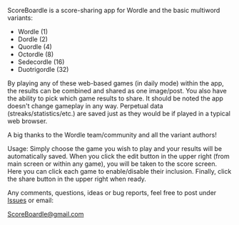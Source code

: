 ScoreBoardle is a score-sharing app for Wordle and the basic multiword variants:

- Wordle (1)
- Dordle (2)
- Quordle (4)
- Octordle (8)
- Sedecordle (16)
- Duotrigordle (32)

By playing any of these web-based games (in daily mode) within the app, the results can be combined and shared as one image/post. You also have the ability to pick which game results to share. It should be noted the app doesn't change gameplay in any way. Perpetual data (streaks/statistics/etc.) are saved just as they would be if played in a typical web browser.

A big thanks to the Wordle team/community and all the variant authors!

Usage:
Simply choose the game you wish to play and your results will be automatically saved. When you click the edit button in the upper right (from main screen or within any game), you will be taken to the score screen. Here you can click each game to enable/disable their inclusion. Finally, click the share button in the upper right when ready.

Any comments, questions, ideas or bug reports, feel free to post under [Issues](https://github.com/ScoreBoardle/scoreboardle.github.io/issues) or email:

ScoreBoardle@gmail.com

